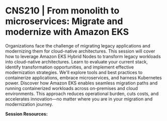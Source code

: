 # CNS210 | From monolith to microservices: Migrate and modernize with Amazon EKS

Organizations face the challenge of migrating legacy applications and modernizing them for cloud-native architectures. This session will cover how to leverage Amazon EKS Hybrid Nodes to transform legacy workloads into cloud-native architectures. Learn to evaluate your current stack, identify transformation opportunities, and implement effective modernization strategies. We'll explore tools and best practices to containerize applications, embrace microservices, and harness Kubernetes power. Discover how Amazon EKS enables seamless migration paths and running containerized workloads across on-premises and cloud environments. This approach reduces operational burden, cuts costs, and accelerates innovation—no matter where you are in your migration and modernization journey.

**Session Resources:**




